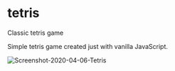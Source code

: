 # tetris
Classic tetris game


Simple tetris game created just with vanilla JavaScript.

<img src="https://i.ibb.co/1LW2jZs/Screenshot-2020-04-06-Tetris.png" alt="Screenshot-2020-04-06-Tetris" border="0">

